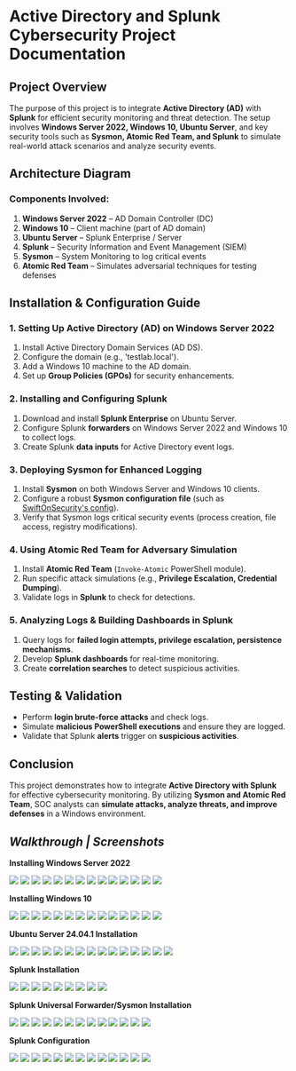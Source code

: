 # **Active Directory and Splunk Cybersecurity Project Documentation**

## **Project Overview**  
The purpose of this project is to integrate **Active Directory (AD)** with **Splunk** for efficient security monitoring and threat detection. The setup involves **Windows Server 2022, Windows 10, Ubuntu Server**, and key security tools such as **Sysmon, Atomic Red Team, and Splunk** to simulate real-world attack scenarios and analyze security events.


## **Architecture Diagram**  
### Components Involved:
1. **Windows Server 2022** – AD Domain Controller (DC)
2. **Windows 10** – Client machine (part of AD domain)
3. **Ubuntu Server** – Splunk Enterprise / Server
4. **Splunk** – Security Information and Event Management (SIEM)
5. **Sysmon** – System Monitoring to log critical events
6. **Atomic Red Team** – Simulates adversarial techniques for testing defenses


## **Installation & Configuration Guide**  
### **1. Setting Up Active Directory (AD) on Windows Server 2022**  
1. Install Active Directory Domain Services (AD DS).
2. Configure the domain (e.g., 'testlab.local').
3. Add a Windows 10 machine to the AD domain.
4. Set up **Group Policies (GPOs)** for security enhancements.

### **2. Installing and Configuring Splunk**  
1. Download and install **Splunk Enterprise** on Ubuntu Server.
2. Configure Splunk **forwarders** on Windows Server 2022 and Windows 10 to collect logs.
3. Create Splunk **data inputs** for Active Directory event logs.

### **3. Deploying Sysmon for Enhanced Logging**  
1. Install **Sysmon** on both Windows Server and Windows 10 clients.
2. Configure a robust **Sysmon configuration file** (such as [SwiftOnSecurity's config](https://github.com/SwiftOnSecurity/sysmon-config)).
3. Verify that Sysmon logs critical security events (process creation, file access, registry modifications).

### **4. Using Atomic Red Team for Adversary Simulation**  
1. Install **Atomic Red Team** (`Invoke-Atomic` PowerShell module).
2. Run specific attack simulations (e.g., **Privilege Escalation, Credential Dumping**).
3. Validate logs in **Splunk** to check for detections.

### **5. Analyzing Logs & Building Dashboards in Splunk**  
1. Query logs for **failed login attempts, privilege escalation, persistence mechanisms**.
2. Develop **Splunk dashboards** for real-time monitoring.
3. Create **correlation searches** to detect suspicious activities.


## **Testing & Validation**  
- Perform **login brute-force attacks** and check logs.
- Simulate **malicious PowerShell executions** and ensure they are logged.
- Validate that Splunk **alerts** trigger on **suspicious activities**.


## **Conclusion**  
This project demonstrates how to integrate **Active Directory with Splunk** for effective cybersecurity monitoring. By utilizing **Sysmon and Atomic Red Team**, SOC analysts can **simulate attacks, analyze threats, and improve defenses** in a Windows environment.


## *Walkthrough | Screenshots*

**Installing Windows Server 2022**

<img src="project/image1.png"> <img src="project/image2.png"> <img src="project/image3.png"> <img src="project/image4.png"> <img src="project/image5.png"> <img src="project/image6.png"> <img src="project/image7.png"> <img src="project/image8.png"> <img src="project/image9.png"> <img src="project/image10.png"> <img src="project/image11.png"> <img src="project/image12.png"> <img src="project/image13.png"> <img src="project/image14.png">

**Installing Windows 10**

<img src="project/image15.png"> <img src="project/image16.png"> <img src="project/image17.png"> <img src="project/image18.png"> <img src="project/image19.png"> <img src="project/image20.png"> <img src="project/image21.png"> <img src="project/image22.png"> <img src="project/image23.png"> <img src="project/image24.png"> <img src="project/image25.png"> <img src="project/image26.png"> <img src="project/image27.png"> <img src="project/image28.png">


**Ubuntu Server 24.04.1 Installation**

<img src="project/image29.png"> <img src="project/image30.png"> <img src="project/image31.png"> <img src="project/image32.png"> <img src="project/image33.png"> <img src="project/image34.png"> <img src="project/image35.png"> <img src="project/image36.png"> <img src="project/image37.png"> <img src="project/image38.png"> <img src="project/image39.png"> <img src="project/image40.png"> <img src="project/image41.png"> <img src="project/image42.png"> <img src="project/image43.png">


**Splunk Installation**

<img src="project/image44.png"> <img src="project/image45.png"> <img src="project/image46.png"> <img src="project/image47.png"> <img src="project/image48.png"> <img src="project/image49.png"> <img src="project/image50.png"> <img src="project/image51.png"> <img src="project/image52.png">


**Splunk Universal Forwarder/Sysmon Installation**

<img src="project/image53.png"> <img src="project/image54.png"> <img src="project/image55.png"> <img src="project/image56.png"> <img src="project/image57.png"> <img src="project/image58.png"> <img src="project/image59.png"> <img src="project/image60.png"> <img src="project/image61.png"> <img src="project/image62.png"> <img src="project/image63.png"> <img src="project/image64.png"> <img src="project/image65.png">


**Splunk Configuration**

<img src="project/image66.png"> <img src="project/image67.png"> <img src="project/image68.png"> <img src="project/image69.png"> <img src="project/image70.png"> <img src="project/image71.png"> <img src="project/image72.png"> <img src="project/image73.png"> <img src="project/image74.png"> <img src="project/image75.png"> <img src="project/image76.png"> <img src="project/image77.png"> <img src="project/image78.png">







